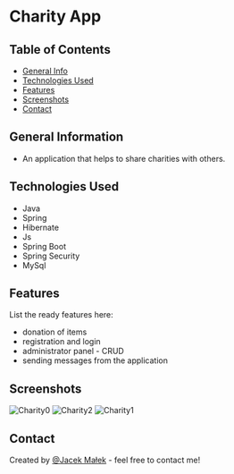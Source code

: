# Charity App
<!-- > Outline a brief description of your project.
> Live demo [_here_](https://www.example.com).
If you have the project hosted somewhere, include the link here. -->

## Table of Contents
* [General Info](#general-information)
* [Technologies Used](#technologies-used)
* [Features](#features)
* [Screenshots](#screenshots)
* [Contact](#contact)
<!-- * [License](#license) -->


## General Information
- An application that helps to share charities with others.


## Technologies Used
- Java
- Spring
- Hibernate
- Js
- Spring Boot
- Spring Security
- MySql



## Features
List the ready features here:
- donation of items 
- registration and login
- administrator panel - CRUD
- sending messages from the application



## Screenshots
![Charity0](/home/jacek/portfolioLabCharity/images/Charity0.png)
![Charity2](/home/jacek/portfolioLabCharity/images/Charity2.png)
![Charity1](/home/jacek/portfolioLabCharity/images/Charity1.png)



## Contact
Created by [@Jacek Małek](jac.malek@gmail.com) - feel free to contact me!

